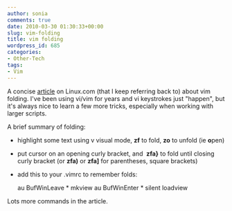 ```yaml
---
author: sonia
comments: true
date: 2010-03-30 01:30:33+00:00
slug: vim-folding
title: vim folding
wordpress_id: 685
categories:
- Other-Tech
tags:
- Vim
---
```


A concise [article](http://www.linux.com/archive/feature/114138) on Linux.com (that I keep referring back to) about vim folding. I've been using vi/vim for years and vi keystrokes just "happen", but it's always nice to learn a few more tricks, especially when working with larger scripts.

A brief summary of folding:



	
  * highlight some text using v visual mode, **zf** to fold, **zo** to unfold (ie **o**pen)

	
  * put cursor on an opening curly bracket, and  **zfa}** to fold until closing curly bracket (or **zfa)** or **zfa]** for parentheses, square brackets)

	
  * add this to your .vimrc to remember folds:



    
    au BufWinLeave * mkview
    au BufWinEnter * silent loadview
    


Lots more commands in the article.

